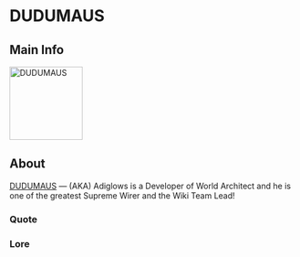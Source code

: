 # DUDUMAUS

## Main Info
<img src="https://tr.rbxcdn.com/30DAY-AvatarHeadshot-610101C1974D59DA882E3690744DB104-Png/420/420/AvatarHeadshot/Png/noFilter" alt="DUDUMAUS" style="width:128px;height:128px;">

## About
[DUDUMAUS](https://www.roblox.com/users/730503614/profile) — (AKA) Adiglows is a Developer of World Architect and he is one of the greatest Supreme Wirer and the Wiki Team Lead!

### Quote
<!-- Add a quote here -->

### Lore
<!-- Add lore here -->
